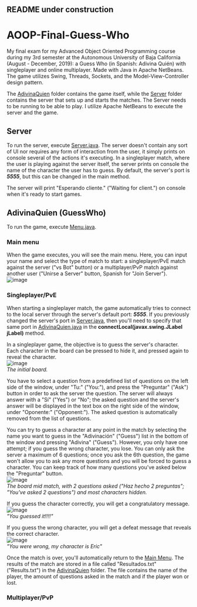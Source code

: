 ## README under construction

# AOOP-Final-Guess-Who
My final exam for my Advanced Object Oriented Programming course during my 3rd semester at the Autonomous University of Baja California (August - December, 2019): a Guess Who (in Spanish: Adivina Quién) with singleplayer and online multiplayer. Made with Java in Apache NetBeans. The game utilizes Swing, Threads, Sockets, and the Model-View-Controller design pattern.

The [AdivinaQuien](AdivinaQuien) folder contains the game itself, while the [Server](Server) folder contains the server that sets up and starts the matches. The Server needs to be running to be able to play. I utilize Apache NetBeans to execute the server and the game.

## Server
To run the server, execute [Server.java](Server/src/server/Server.java). The server doesn't contain any sort of UI nor requires any form of interaction from the user, it simply prints on console several of the actions it's executing. In a singleplayer match, where the user is playing against the server itself, the server prints on console the name of the character the user has to guess. By default, the server's port is ***5555***, but this can be changed in the main method.

The server will print "Esperando cliente." ("Waiting for client.") on console when it's ready to start games.

## AdivinaQuien (GuessWho)
To run the game, execute [Menu.java](AdivinaQuien/src/adivinaquien/Menu.java).

### Main menu
When the game executes, you will see the main menu. Here, you can input your name and select the type of match to start: a singleplayer/PvE match against the server ("vs Bot" button) or a multiplayer/PvP match against another user ("Unirse a Server" button, Spanish for "Join Server").  
![image](https://github.com/mareyna356/AOOP-Final-Guess-Who/assets/116867368/5440147d-c59e-4a89-bce7-c8bda5af2251)

### Singleplayer/PvE
When starting a singleplayer match, the game automatically tries to connect to the local server through the server's default port: ***5555***. If you previously changed the server's port in [Server.java](Server/src/server/Server.java), then you'll need to specify that same port in [AdivinaQuien.java](AdivinaQuien/src/adivinaquien/AdivinaQuien.java) in the **connectLocal(javax.swing.JLabel jLabel)** method.

In a singleplayer game, the objective is to guess the server's character. Each character in the board can be pressed to hide it, and pressed again to reveal the character.  
![image](https://github.com/mareyna356/AOOP-Final-Guess-Who/assets/116867368/ebd22749-9c88-4a7d-9d0a-6fa48a120331)  
_The initial board._

You have to select a question from a predefined list of questions on the left side of the window, under "Tu:" ("You:"), and press the "Preguntar" ("Ask") button in order to ask the server the question. The server will always answer with a "Sí" ("Yes") or "No"; the asked question and the server's answer will be displayed in the text box on the right side of the window, under "Oponente:" ("Opponent:"). The asked question is automatically removed from the list of questions.

You can try to guess a character at any point in the match by selecting the name you want to guess in the "Adivinación" ("Guess") list in the bottom of the window and pressing "Adivina" ("Guess"). However, you only have one attempt; if you guess the wrong character, you lose. You can only ask the server a maximum of 6 questions; once you ask the 6th question, the game won't allow you to ask any more questions and you will be forced to guess a character. You can keep track of how many questions you've asked below the "Preguntar" button.  
![image](https://github.com/mareyna356/AOOP-Final-Guess-Who/assets/116867368/61b65789-6a6e-4b20-ab70-c16d7d2120a2)  
_The board mid match, with 2 questions asked ("Haz hecho 2 preguntas"; "You've asked 2 questions") and most characters hidden._

If you guess the character correctly, you will get a congratulatory message.  
![image](https://github.com/mareyna356/AOOP-Final-Guess-Who/assets/116867368/9e1833d3-7802-4671-b5c6-40d5b1b96d31)  
_"You guessed it!!!!"_

If you guess the wrong character, you will get a defeat message that reveals the correct character.  
![image](https://github.com/mareyna356/AOOP-Final-Guess-Who/assets/116867368/99cac891-a08c-4ed3-a05b-4775c13f5a02)  
_"You were wrong, my character is Eric"_

Once the match is over, you'll automatically return to the [Main Menu](#main-menu). The results of the match are stored in a file called "Resultados.txt" ("Results.txt") in the [AdivinaQuien](AdivinaQuien) folder. The file contains the name of the player, the amount of questions asked in the match and if the player won or lost.

### Multiplayer/PvP
